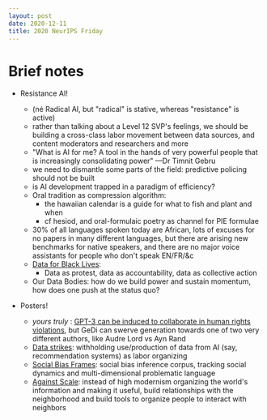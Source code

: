 ```yaml
---
layout: post
date: 2020-12-11
title: 2020 NeurIPS Friday
---
```


# Brief notes

* Resistance AI!
  * (né Radical AI, but "radical" is stative, whereas "resistance" is active)
  * rather than talking about a Level 12 SVP's feelings, we should be building a cross-class labor movement between data sources, and content moderators and researchers and more
  * "What is AI for me? A tool in the hands of very powerful people that is increasingly consolidating power" —Dr Timnit Gebru
  * we need to dismantle some parts of the field: predictive policing should not be built
  * is AI development trapped in a paradigm of efficiency?
  * Oral tradition as compression algorithm:
    * the hawaiian calendar is a guide for what to fish and plant and when
    * cf hesiod, and oral-formulaic poetry as channel for PIE formulae 
  * 30% of all languages spoken today are African, lots of excuses for no papers in many different languages, but there are arising new benchmarks for native speakers, and there are no major voice assistants for people who don't speak EN/FR/&c
  * [Data for Black Lives](https://d4bl.org/):
    * Data as protest, data as accountability, data as collective action
  * Our Data Bodies: how do we build power and sustain momentum, how does one push at the status quo?

* Posters!
  * _yours truly_ : [GPT-3 can be induced to collaborate in human rights violations](/assets/leebutterman-gpt-3-gedi-lordegalt-poster.png), but GeDi can swerve generation towards one of two very different authors, like Audre Lord vs Ayn Rand
  * [Data strikes](https://blog.datadividendproject.com/data-strikes/): withholding use/production of data from AI (say, recommendation systems) as labor organizing
  * [Social Bias Frames](https://arxiv.org/pdf/1911.03891.pdf): social bias inference corpus, tracking social dynamics and multi-dimensional problematic language
  * [Against Scale](https://arxiv.org/pdf/2010.08850.pdf): instead of high modernism organizing the world's information and making it useful, build relationships with the neighborhood and build tools to organize people to interact with neighbors
